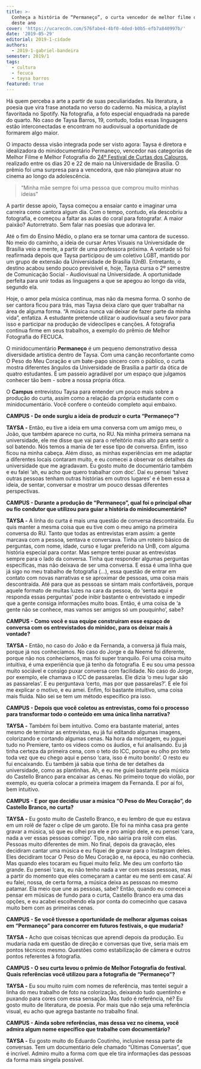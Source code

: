 ```yaml
---
title: >-
  Conheça a história de “Permaneço”, o curta vencedor de melhor filme do FECUCA
  deste ano
cover: 'https://ucarecdn.com/576fabe4-4bf0-4ded-b0b5-efb7a840997b/'
date: '2019-05-29'
editorial: 2019-1-cidade
authors:
  - 2019-1-gabriel-bandeira
semester: 2019/1
tags:
  - cultura
  - fecuca
  - taysa barros
featured: true
---
```

Há quem perceba a arte a partir de suas peculiaridades. Na literatura, a poesia que vira frase anotada no verso do caderno. Na música, a playlist favoritada no Spotify. Na fotografia, a foto especial enquadrada na parede do quarto. No caso de Taysa Barros, 19, contudo, todas essas linguagens estão interconectadas e encontram no audiovisual a oportunidade de formarem algo maior.

O impacto dessa visão integrada pode ser visto agora: Taysa é diretora e idealizadora do minidocumentário Permaneço, vencedor nas categorias de Melhor Filme e Melhor Fotografia do [24º Festival de Curtas dos Calouros](https://campus.fac.unb.br/materias/2019-05-23-24-festival-de-curtas-dos-calouros-fecuca-agita-a-semana-na-unb/), realizado entre os dias 20 e 22 de maio na Universidade de Brasília. O prêmio foi uma surpresa para a vencedora, que não planejava atuar no cinema ao longo da adolescência. 

> “Minha mãe sempre foi uma pessoa que comprou muito minhas ideias”

 A partir desse apoio, Taysa começou a ensaiar canto e imaginar uma carreira como cantora algum dia. Com o tempo, contudo, ela descobriu a fotografia, e começou a faltar as aulas do coral para fotografar. A maior paixão? Autorretrato. Sem falar nas poesias que adorava ler. 

Até o fim do Ensino Médio, o plano era se tornar uma cantora de sucesso. No meio do caminho, a ideia de cursar Artes Visuais na Universidade de Brasília veio a mente, a partir de uma professora próxima. A vontade só foi reafirmada depois que Taysa participou de um coletivo LGBT, mantido por um grupo de extensão da Universidade de Brasília (UnB). Entretanto, o destino acabou sendo pouco previsível e, hoje, Taysa cursa o 2º semestre de Comunicação Social - Audiovisual na Universidade. A oportunidade perfeita para unir todas as linguagens a que se apegou ao longo da vida, segundo ela. 

Hoje, o amor pela música continua, mas não da mesma forma. O sonho de ser cantora ficou para trás, mas Taysa deixa claro que quer trabalhar na área de alguma forma. “A música nunca vai deixar de fazer parte da minha vida”, enfatiza. A estudante pretende utilizar o audiovisual a seu favor para isso e participar na produção de videoclipes e canções. A fotografia continua firme em seus trabalhos, a exemplo do prêmio de Melhor Fotografia do FECUCA.

O minidocumentário **Permaneço** é um pequeno demonstrativo dessa diversidade artística dentro de Taysa. Com uma canção reconfortante como O Peso do Meu Coração e um bate-papo sincero com o público, o curta mostra diferentes ângulos da Universidade de Brasília a partir da ótica de quatro estudantes. É um passeio agradável por um espaço que julgamos conhecer tão bem - sobre a nossa própria ótica. 

O **Campus** entrevistou Taysa para entender um pouco mais sobre a produção do curta, assim como a relação da própria estudante com o minidocumentário. Você confere o conteúdo completo aqui embaixo. 

**CAMPUS - De onde surgiu a ideia de produzir o curta “Permaneço”?**

**TAYSA -** Então, eu tive a ideia em uma conversa com um amigo meu, o João, que também aparece no curta, no RU. Na minha primeira semana na universidade, ele me disse que vai para o refeitório mais alto para sentir o sol batendo. Nós temos a mania de ter esse tipo de conversa. Enfim, isso ficou na minha cabeça. Além disso, as minhas experiências em me adaptar a diferentes locais contaram muito, e eu comecei a observar os detalhes da universidade que me agradavam. Eu gosto muito de documentário também e eu falei ‘ah, eu acho que quero trabalhar com doc’. Daí eu pensei ‘talvez outras pessoas tenham outras histórias em outros lugares’ e é bem essa a ideia, de sentar, conversar e mostrar um pouco dessas diferentes perspectivas.

**CAMPUS - Durante a produção de “Permaneço”, qual foi o principal olhar ou fio condutor que utilizou para guiar a história do minidocumentário?** 

**TAYSA -** A linha do curta é mais uma questão de conversa descontraída. Eu quis manter a mesma coisa que eu tive com o meu amigo na primeira conversa do RU. Tanto que todas as entrevistas eram assim: a gente marcava com a pessoa, sentava e conversava. Tinha um roteiro básico de perguntas, com nome, idade, curso e lugar preferido na UnB, com alguma história especial para contar. Mas sempre tentei puxar as entrevistas sempre para o lado da conversa. Tinha que responder algumas perguntas específicas, mas não deixava de ser uma conversa. E essa é uma linha que já sigo no meu trabalho de fotografia (...), essa questão de entrar em contato com novas narrativas e se aproximar de pessoas, uma coisa mais descontraída. Até para que as pessoas se sintam mais confortáveis, porque aquele formato de muitas luzes na cara da pessoa, do ‘senta aqui e responda essas perguntas’ pode inibir bastante o entrevistado e impedir que a gente consiga informações muito boas. Então, é uma coisa de ‘a gente não se conhece, mas vamos ser amigos só um pouquinho’, sabe?

**CAMPUS - Como você e sua equipe construíram esse espaço de conversa com os entrevistados do minidoc, para os deixar mais à vontade?** 

**TAYSA -** Então, no caso do João e da Fernanda, a conversa já fluía mais, porque já nos conhecíamos. No caso do Jorge e da Neemé foi diferente, porque não nos conhecíamos, mas foi super tranquilo. Foi uma coisa muito intuitiva, é uma experiência que já tenho da fotografia. E eu sou uma pessoa muito sociável e consigo puxar conversa com facilidade. No caso do Jorge, por exemplo, ele chamava o ICC de passarelas. Ele dizia ‘o meu lugar são as passarelas’. E eu perguntava ‘certo, mas por que passarelas?’. E ele foi me explicar o motivo, e eu amei. Enfim, foi bastante intuitivo, uma coisa mais fluida. Não sei se tem um método específico pra isso. 

**CAMPUS - Depois que você coletou as entrevistas, como foi o processo para transformar todo o conteúdo em uma única linha narrativa?** 

**TAYSA -** Também foi bem intuitivo. Como era bastante material, antes mesmo de terminar as entrevistas, eu já fui editando algumas imagens, colorizando e cortando algumas cenas. Na hora da montagem, eu joguei tudo no Premiere, tanto os vídeos como os áudios, e fui analisando. Eu já tinha certeza da primeira cena, com o teto do ICC, porque eu olho pro teto toda vez que eu chego aqui e penso ‘cara, isso é muito bonito’. O resto eu fui encaixando. Eu também já sabia que tinha de ter detalhes da universidade, como as plantinhas. Ah, e eu me guiei bastante pela música do Castello Branco para encaixar as cenas. No primeiro toque do violão, por exemplo, eu queria colocar a primeira imagem da Fernanda. E por aí foi, bem intuitivo. 

**CAMPUS - E por que decidiu usar a música “O Peso do Meu Coração”, do Castello Branco, no curta?**

**TAYSA -** Eu gosto muito de Castello Branco, e eu lembro de que eu estava em um rolê de fazer o clipe de um garoto. Ele foi na minha casa pra gente gravar a música, só que eu olhei pra ele e pro amigo dele, e eu pensei ‘cara, nada a ver essas pessoas comigo’. Tipo, não sairia pra rolê com elas. Pessoas muito diferentes de mim. No final, depois da gravação, eles decidiram cantar uma música e eu fiquei de gravar para o Instagram deles. Eles decidiram tocar O Peso do Meu Coração e, na época, eu não conhecia. Mas quando eles tocaram eu fiquei muito feliz. Me deu um conforto tão grande. Eu pensei ‘cara, eu não tenho nada a ver com essas pessoas, mas a partir do momento que eles começaram a cantar eu me senti em casa’. Aí eu falei, nossa, de certa forma, a música deixa as pessoas no mesmo patamar. Ela meio que une as pessoas, sabe? Então, quando eu comecei a pensar em músicas de fundo para o curta, Castello Branco era uma das opções, e eu acabei escolhendo ela por conta do comecinho que casava muito bem com as primeiras cenas. 

**CAMPUS - Se você tivesse a oportunidade de melhorar algumas coisas em “Permaneço” para concorrer em futuros festivais, o que mudaria?** 

**TAYSA -** Acho que coisas técnicas que aprendi depois da produção. Eu mudaria nada em questão de direção e conversas que tive, seria mais em pontos técnicos mesmo. Questões como estabilização de câmera e outros pontos referentes à fotografia. 

**CAMPUS - O seu curta levou o prêmio de Melhor Fotografia do festival. Quais referências você utilizou para a fotografia de “Permaneço”?** 

**TAYSA -** Eu sou muito ruim com nomes de referência, mas tentei seguir a linha do meu trabalho de foto na colorização, deixando tudo quentinho e puxando para cores com essa sensação. Mas tudo é referência, né? Eu gosto muito de literatura, de poesia. Por mais que não seja uma referência visual, eu acho que agrega bastante no trabalho final.

**CAMPUS - Ainda sobre referências, mas dessa vez no cinema, você admira algum nome específico que trabalhe com documentário?**

**TAYSA -** Eu gosto muito do Eduardo Coutinho, inclusive nessa parte de conversas. Tem um documentário dele chamado “Últimas Conversas”, que é incrível. Admiro muito a forma com que ele tira informações das pessoas da forma mais singela possível.
